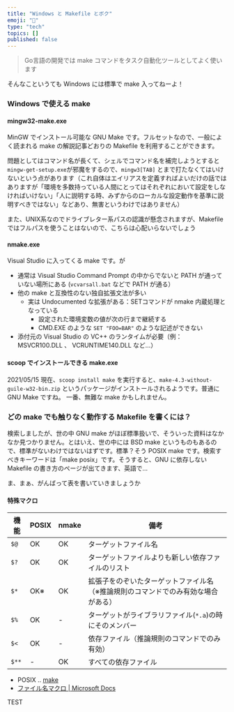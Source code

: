 ```yaml
---
title: "Windows と Makefile とボク"
emoji: "🦁"
type: "tech"
topics: []
published: false
---
```


> Go言語の開発では make コマンドをタスク自動化ツールとしてよく使います

そんなこというても Windows には標準で make 入ってねーよ！

### Windows で使える make

#### mingw32-make.exe

MinGW でインストール可能な GNU Make です。フルセットなので、一般によく読まれる make の解説記事どおりの Makefile を利用することができます。

問題としてはコマンド名が長くて、シェルでコマンド名を補完しようとすると `mingw-get-setup.exe`が邪魔をするので、`mingw3[TAB]` とまで打たなくてはいけないという点があります（これ自体はエイリアスを定義すればよいだけの話ではありますが「環境を多数持っている人間にとってはそれぞれにおいて設定をしなければいけない」「人に説明する時、みずからのローカルな設定動作を基準に説明すべきではない」などあり、無害というわけではありません）

また、UNIX系なのでドライブレター系パスの認識が懸念されますが、Makefile ではフルパスを使うことはないので、こちらは心配いらないでしょう

#### nmake.exe

Visual Studio に入ってくる make です。が

- 通常は Visual Studio Command Prompt の中からでないと PATH が通っていない場所にある (`vcvarsall.bat` などで PATH が通る）
- 他の make と互換性のない独自拡張文法が多い
	- 実は Undocumented な拡張がある：SETコマンドが nmake 内蔵処理となっている
		- 設定された環境変数の値が次の行まで継続する
		- CMD.EXE のような `SET "FOO=BAR"` のような記述ができない
- 添付元の Visual Studio の VC++ のランタイムが必要（例：MSVCR100.DLL 、  VCRUNTIME140.DLL など…）

#### scoop でインストールできる make.exe

2021/05/15 現在、`scoop install make` を実行すると、`make-4.3-without-guile-w32-bin.zip` というパッケージがインストールされるようです。普通に GNU Make ですね。
一番、無難な make かもしれません。

### どの make でも触りなく動作する Makefile を書くには？

検索しましたが、世の中 GNU make がほぼ標準扱いで、そういった資料はなかなか見つかりません。とはいえ、世の中には BSD make というものもあるので、標準がないわけではないはずです。標準？そう POSIX make です。検索すべきキーワードは「make posix」です。そうすると、GNU に依存しない Makefile の書き方のページが出てきます、英語で…

ま、まぁ、がんばって表を書いていきましょうか

#### 特殊マクロ

機能 | POSIX | nmake | 備考
-----|----------|-------|----------
`$@` | OK | OK | ターゲットファイル名
`$?` | OK | OK | ターゲットファイルよりも新しい依存ファイルのリスト
`$*` | OK※ | OK | 拡張子をのぞいたターゲットファイル名（※推論規則のコマンドでのみ有効な場合がある）
`$%` | OK | -  | ターゲットがライブラリファイル(`*.a`)の時にそのメンバー
`$<` | OK | - | 依存ファイル（推論規則のコマンドでのみ有効）
`$**` | - | OK | すべての依存ファイル

- POSIX .. [make](https://pubs.opengroup.org/onlinepubs/9699919799/utilities/make.html)
- [ファイル名マクロ | Microsoft Docs](https://docs.microsoft.com/ja-jp/cpp/build/reference/filename-macros?view=msvc-160)

TEST
